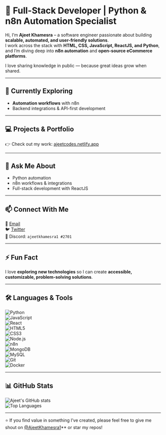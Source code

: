# 🚀 Full-Stack Developer | Python & n8n Automation Specialist  

Hi, I’m **Ajeet Khamesra** – a software engineer passionate about building **scalable, automated, and user-friendly solutions**.  
I work across the stack with **HTML, CSS, JavaScript, ReactJS, and Python**, and I’m diving deep into **n8n automation** and **open-source eCommerce platforms**.  

I love sharing knowledge in public — because great ideas grow when shared.  

---

## 🌱 Currently Exploring  
- **Automation workflows** with n8n  
- Backend integrations & API-first development  

---

## 💻 Projects & Portfolio  
👉 Check out my work: [ajeetcodes.netlify.app](https://ajeetcodes.netlify.app/)  

---

## 💬 Ask Me About  
- Python automation  
- n8n workflows & integrations  
- Full-stack development with ReactJS  

---

## 📫 Connect With Me  
📧 [Email](mailto:ajeet.khamesra1@outlook.com)  
🐦 [Twitter](https://twitter.com/AjeetKhamesra1)  
💬 Discord: `ajeetkhamesra1 #2701`  

---

## ⚡ Fun Fact  
I love **exploring new technologies** so I can create **accessible, customizable, problem-solving solutions**.  

---

## 🛠 Languages & Tools  

![Python](https://img.shields.io/badge/Python-3776AB?style=for-the-badge&logo=python&logoColor=white)  
![JavaScript](https://img.shields.io/badge/JavaScript-F7DF1E?style=for-the-badge&logo=javascript&logoColor=black)  
![React](https://img.shields.io/badge/React-20232A?style=for-the-badge&logo=react&logoColor=61DAFB)  
![HTML5](https://img.shields.io/badge/HTML5-E34F26?style=for-the-badge&logo=html5&logoColor=white)  
![CSS3](https://img.shields.io/badge/CSS3-1572B6?style=for-the-badge&logo=css3&logoColor=white)  
![Node.js](https://img.shields.io/badge/Node.js-43853D?style=for-the-badge&logo=node.js&logoColor=white)  
![n8n](https://img.shields.io/badge/n8n-A020F0?style=for-the-badge&logo=n8n&logoColor=white)  
![MongoDB](https://img.shields.io/badge/MongoDB-4EA94B?style=for-the-badge&logo=mongodb&logoColor=white)  
![MySQL](https://img.shields.io/badge/MySQL-005C84?style=for-the-badge&logo=mysql&logoColor=white)  
![Git](https://img.shields.io/badge/Git-F05032?style=for-the-badge&logo=git&logoColor=white)  
![Docker](https://img.shields.io/badge/Docker-2496ED?style=for-the-badge&logo=docker&logoColor=white)  

---

## 📊 GitHub Stats  

![Ajeet's GitHub stats](https://github-readme-stats.vercel.app/api?username=ajeetk1&show_icons=true&theme=radical)  
![Top Languages](https://github-readme-stats.vercel.app/api/top-langs/?username=ajeetk1&layout=compact&theme=radical)  

---

⭐ If you find value in something I’ve created, please feel free to give me shout on [@AjeetKhamesra1](https://twitter.com/AjeetKhamesra1)** or star my repos!  
